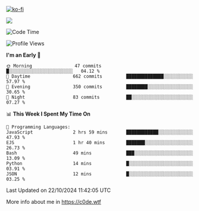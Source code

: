 [![ko-fi](https://ko-fi.com/img/githubbutton_sm.svg)](https://ko-fi.com/Z8Z4Y2LKX)

<a href="https://wakatime.com"><img src="https://wakatime.com/share/@c0dezin/b7f18a7c-ab3a-40b8-8bc7-b1b7bf71f1d6.svg" /></a>

<!--START_SECTION:waka-->
![Code Time](http://img.shields.io/badge/Code%20Time-129%20hrs%2039%20mins-blue)

![Profile Views](http://img.shields.io/badge/Profile%20Views-2-blue)

**I'm an Early 🐤** 

```text
🌞 Morning                47 commits          █░░░░░░░░░░░░░░░░░░░░░░░░   04.12 % 
🌆 Daytime                662 commits         ██████████████░░░░░░░░░░░   57.97 % 
🌃 Evening                350 commits         ████████░░░░░░░░░░░░░░░░░   30.65 % 
🌙 Night                  83 commits          ██░░░░░░░░░░░░░░░░░░░░░░░   07.27 % 
```


📊 **This Week I Spent My Time On** 

```text
💬 Programming Languages: 
JavaScript               2 hrs 59 mins       ████████████░░░░░░░░░░░░░   47.93 % 
EJS                      1 hr 40 mins        ███████░░░░░░░░░░░░░░░░░░   26.73 % 
Bash                     49 mins             ███░░░░░░░░░░░░░░░░░░░░░░   13.09 % 
Python                   14 mins             █░░░░░░░░░░░░░░░░░░░░░░░░   03.91 % 
JSON                     12 mins             █░░░░░░░░░░░░░░░░░░░░░░░░   03.25 % 
```


 Last Updated on 22/10/2024 11:42:05 UTC
<!--END_SECTION:waka-->

More info about me in https://c0de.wtf
